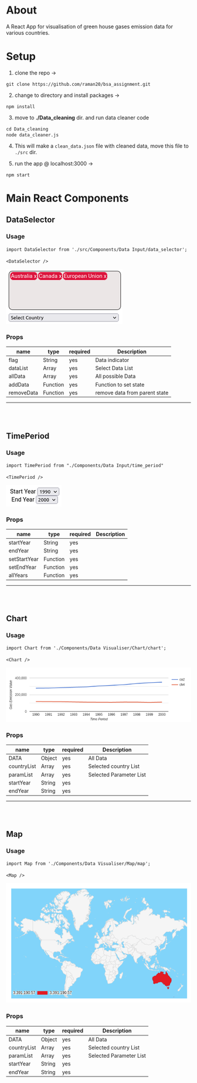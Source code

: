 # About

A React App for visualisation of green house gases emission data for various countries. 

# Setup

1. clone the repo -> <br/>
```
git clone https://github.com/raman20/bsa_assignment.git
```

2. change to directory and install packages -> <br/>
```
npm install
```

3. move to <b>./Data_cleaning</b> dir. and run data cleaner code<br/>
```
cd Data_cleaning
node data_cleaner.js
```
4. This will make a ```clean_data.json``` file with cleaned data, move this file to ```./src``` dir.

5. run the app @ localhost:3000 -><br>
```
npm start
```

# Main React Components

## DataSelector

### Usage
```
import DataSelector from './src/Components/Data Input/data_selector';

<DataSelector />
```

![DataSelector](./markdown_images/data_selector.png "Country Selector")



### Props

| name | type | required | Description |
| ---- | ----- |---------|-------------|
| flag | String | yes |  Data indicator| 
| dataList | Array | yes | Select Data List |
| allData | Array | yes | All possible Data |
| addData | Function | yes | Function to set state |
| removeData | Function| yes | remove data from parent state |
<hr/><br/><br/>

## TimePeriod
### Usage
```
import TimePeriod from "./Components/Data Input/time_period"

<TimePeriod />
```

![Time Period Selector](./markdown_images/time.png "Time period Selector")

### Props

| name | type | required | Description |
| ---- | ----- |---------|-------------|
| startYear | String | yes |  | 
| endYear | String | yes |  |
| setStartYear | Function | yes |  |
| setEndYear | Function | yes |  |
| allYears | Function| yes |  |
<hr/><br/><br/>


## Chart
### Usage
```
import Chart from './Components/Data Visualiser/Chart/chart';

<Chart />
```
![Chart Image](./markdown_images/chart.png "Line Chart")

### Props

| name | type | required | Description |
| ---- | ----- |---------|-------------|
| DATA | Object | yes |  All Data | 
| countryList | Array | yes | Selected country List |
| paramList | Array | yes | Selected Parameter List |
| startYear | String | yes | |
| endYear | String | yes |  |
<hr/><br/><br/>


## Map
### Usage
```
import Map from './Components/Data Visualiser/Map/map';

<Map />
```
![Map Image](./markdown_images/map.png "Geo Map")

### Props

| name | type | required | Description |
| ---- | ----- |---------|-------------|
| DATA | Object | yes |  All Data | 
| countryList | Array | yes | Selected country List |
| paramList | Array | yes | Selected Parameter List |
| startYear | String | yes | |
| endYear | String | yes |  |
